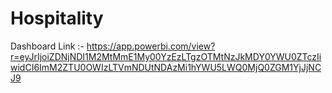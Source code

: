 # Hospitality

Dashboard Link :- https://app.powerbi.com/view?r=eyJrIjoiZDNjNDI1M2MtMmE1My00YzEzLTgzOTMtNzJkMDY0YWU0ZTczIiwidCI6ImM2ZTU0OWIzLTVmNDUtNDAzMi1hYWU5LWQ0MjQ0ZGM1YjJjNCJ9
